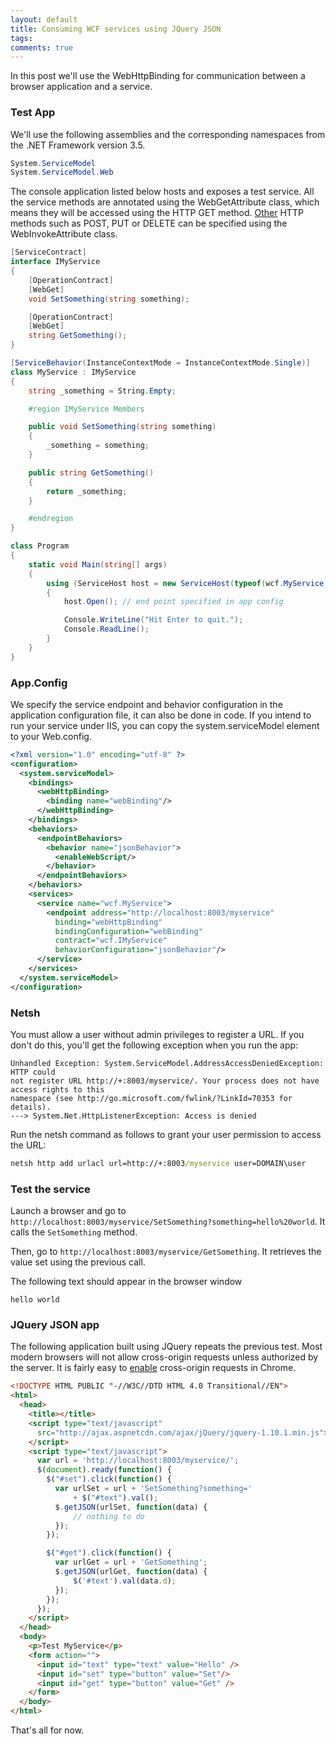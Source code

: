 ```yaml
---
layout: default
title: Consuming WCF services using JQuery JSON
tags:
comments: true
---
```


In this post we'll use the WebHttpBinding for communication between a browser application and a service.

### Test App

We'll use the following assemblies and the corresponding namespaces from the .NET Framework version 3.5.

```c#
System.ServiceModel
System.ServiceModel.Web
```

The console application listed below hosts and exposes a test service. All the service methods are annotated using the WebGetAttribute class, which means they will be accessed using the HTTP GET method. [Other](http://msdn.microsoft.com/en-us/library/bb472541.aspx "Advanced Web Programming") HTTP methods such as POST, PUT or DELETE can be specified using the WebInvokeAttribute class.

```c#
[ServiceContract]
interface IMyService
{
    [OperationContract]
    [WebGet]
    void SetSomething(string something);

    [OperationContract]
    [WebGet]
    string GetSomething();
}

[ServiceBehavior(InstanceContextMode = InstanceContextMode.Single)]
class MyService : IMyService
{
    string _something = String.Empty;

    #region IMyService Members

    public void SetSomething(string something)
    {
        _something = something;
    }

    public string GetSomething()
    {
        return _something;
    }

    #endregion
}

class Program
{
    static void Main(string[] args)
    {
        using (ServiceHost host = new ServiceHost(typeof(wcf.MyService)))
        {
            host.Open(); // end point specified in app config

            Console.WriteLine("Hit Enter to quit.");
            Console.ReadLine();
        }
    }
}
```

### App.Config

We specify the service endpoint and behavior configuration in the application configuration file, it can also be done in code. If you intend to run your service under IIS, you can copy the system.serviceModel element to your Web.config.

```xml
<?xml version="1.0" encoding="utf-8" ?>
<configuration>
  <system.serviceModel>
    <bindings>
      <webHttpBinding>
        <binding name="webBinding"/>
      </webHttpBinding>
    </bindings>
    <behaviors>
      <endpointBehaviors>
        <behavior name="jsonBehavior">
          <enableWebScript/>
        </behavior>
      </endpointBehaviors>
    </behaviors>
    <services>
      <service name="wcf.MyService">
        <endpoint address="http://localhost:8003/myservice"
          binding="webHttpBinding"
          bindingConfiguration="webBinding"
          contract="wcf.IMyService"
          behaviorConfiguration="jsonBehavior"/>
      </service>
    </services>
  </system.serviceModel>
</configuration>
```

### Netsh

You must allow a user without admin privileges to register a URL. If you don't do this, you'll get the following exception when you run the app:

```text
Unhandled Exception: System.ServiceModel.AddressAccessDeniedException: HTTP could
not register URL http://+:8003/myservice/. Your process does not have access rights to this
namespace (see http://go.microsoft.com/fwlink/?LinkId=70353 for details).
---> System.Net.HttpListenerException: Access is denied
```

Run the netsh command as follows to grant your user permission to access the URL:

```cmd
netsh http add urlacl url=http://+:8003/myservice user=DOMAIN\user
```

### Test the service

Launch a browser and go to `http://localhost:8003/myservice/SetSomething?something=hello%20world`. It calls the `SetSomething` method.

Then, go to `http://localhost:8003/myservice/GetSomething`. It retrieves the value set using the previous call.

The following text should appear in the browser window

```text
hello world
```

### JQuery JSON app

The following application built using JQuery repeats the previous test. Most modern browsers will not allow cross-origin requests unless authorized by the server. It is fairly easy to [enable](http://joshuamcginnis.com/2011/02/28/how-to-disable-same-origin-policy-in-chrome/) cross-origin requests in Chrome.

```html
<!DOCTYPE HTML PUBLIC "-//W3C//DTD HTML 4.0 Transitional//EN">
<html>
  <head>
    <title></title>
    <script type="text/javascript"
      src="http://ajax.aspnetcdn.com/ajax/jQuery/jquery-1.10.1.min.js">
    </script>
    <script type="text/javascript">
      var url = 'http://localhost:8003/myservice/';
      $(document).ready(function() {
        $("#set").click(function() {
          var urlSet = url + 'SetSomething?something='
              + $("#text").val();
          $.getJSON(urlSet, function(data) {
              // nothing to do
          });
        });

        $("#get").click(function() {
          var urlGet = url + 'GetSomething';
          $.getJSON(urlGet, function(data) {
              $('#text').val(data.d);
          });
        });
      });
    </script>
  </head>
  <body>
    <p>Test MyService</p>
    <form action="">
      <input id="text" type="text" value="Hello" />
      <input id="set" type="button" value="Set"/>
      <input id="get" type="button" value="Get" />
    </form>
  </body>
</html>
```

That's all for now.
